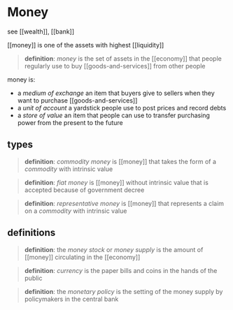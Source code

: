# Money

see [[wealth]], [[bank]]

[[money]] is one of the assets with highest [[liquidity]]

> **definition**: _money_ is the set of assets in the [[economy]] that people regularly use to buy [[goods-and-services]] from other people

money is:

- a _medium of exchange_ an item that buyers give to sellers when they want to purchase [[goods-and-services]]
- a _unit of account_ a yardstick people use to post prices and record debts
- a _store of value_ an item that people can use to transfer purchasing power from the present to the future

## types

> **definition**: _commodity money_ is [[money]] that takes the form of a _commodity_ with intrinsic value

> **definition**: _fiat money_ is [[money]] without intrinsic value that is accepted because of government decree

> **definition**: _representative money_ is [[money]] that represents a claim on a _commodity_ with intrinsic value

## definitions

> **definition**: the _money stock_ or _money supply_ is the amount of [[money]] circulating in the [[economy]]

> **definition**: _currency_ is the paper bills and coins in the hands of the public

> **definition**: the _monetary policy_ is the setting of the money supply by policymakers in the central bank
